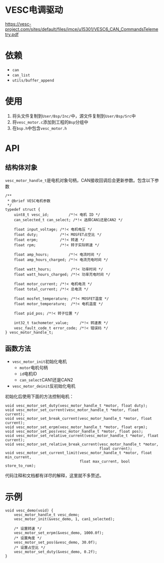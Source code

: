 # VESC电调驱动

https://vesc-project.com/sites/default/files/imce/u15301/VESC6_CAN_CommandsTelemetry.pdf

# 依赖

- `can`
- `can_list`
- `utils/buffer_append`

# 使用

1. 将头文件复制到`User/Bsp/Inc/`中，源文件复制到`User/Bsp/Src`中
2. 将`vesc_motor.c`添加到工程的`Bsp`分组中
3. 在`bsp.h`中包含`vesc_motor.h`

# API  


## 结构体对象

`vesc_motor_handle_t`是电机对象句柄，CAN接收回调后会更新参数。包含以下参数
```
/**
 * @brief VESC电机参数
 */
typedef struct {
    uint8_t vesc_id;         /*!< 电机 ID */
    can_selected_t can_select; /*!< 选择CAN1还是CAN2 */

    float input_voltage; /*!< 电机电压 */
    float duty;          /*!< MOSFET占空比 */
    float erpm;          /*!< 转速 */
    float rpm;           /*!< 转子实际转速 */

    float amp_hours;         /*!< 电流时间 */
    float amp_hours_charged; /*!< 电流充电时间 */

    float watt_hours;         /*!< 功率时间 */
    float watt_hours_charged; /*!< 功率充电时间 */

    float motor_current; /*!< 电机电流 */
    float total_current; /*!< 总电流 */

    float mosfet_temperature; /*!< MOSFET温度 */
    float motor_temperature;  /*!< 电机温度 */

    float pid_pos; /*!< 转子位置 */

    int32_t tachometer_value;     /*!< 转速表 */
    vesc_fault_code_t error_code; /*!< 错误码 */
} vesc_motor_handle_t;
```

## 函数方法

- `vesc_motor_init`初始化电机
  - `motor`电机句柄
  - `id`电机ID
  - `can_select`CAN1还是CAN2
- `vesc_motor_deinit`反初始化电机

初始化后使用下面的方法控制电机：

```
void vesc_motor_set_duty(vesc_motor_handle_t *motor, float duty);
void vesc_motor_set_current(vesc_motor_handle_t *motor, float current);
void vesc_motor_set_break_current(vesc_motor_handle_t *motor, float current);
void vesc_motor_set_erpm(vesc_motor_handle_t *motor, float erpm);
void vesc_motor_set_pos(vesc_motor_handle_t *motor, float pos);
void vesc_motor_set_relative_current(vesc_motor_handle_t *motor, float current);
void vesc_motor_set_relative_break_current(vesc_motor_handle_t *motor,
                                           float current);
void vesc_motor_set_current_limit(vesc_motor_handle_t *motor, float min_current,
                                  float max_current, bool store_to_rom);
```

代码注释和文档都有详尽的解释，这里就不多赘述。

# 示例

```
void vesc_demo(void) {
    vesc_motor_handle_t vesc_demo;
    vesc_motor_init(&vesc_demo, 1, can1_selected);

    /* 设置转速 */
    vesc_motor_set_erpm(&vesc_demo, 1000.0f);
    /* 设置角度 */
    vesc_motor_set_pos(&vesc_demo, 30.0f);
    /* 设置占空比 */
    vesc_motor_set_duty(&vesc_demo, 0.2f);
}
```